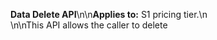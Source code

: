 **Data Delete API**\n\n**Applies to:** S1 pricing tier.\n<br>\n\nThis API allows the caller to delete
